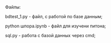 Файлы:

bdtest_1.py - файл, с работой по базе данным;

python шпора.ipynb - файл для изучени питона;

sql.py - работа с базой данных через cmd;
